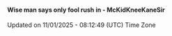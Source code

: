 #### Wise man says only fool rush in - McKidKneeKaneSir
Updated on 11/01/2025 - 08:12:49 (UTC) Time Zone
